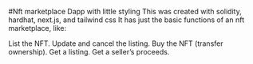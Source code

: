 #Nft marketplace Dapp with little styling 
This was created with solidity, hardhat, next.js, and tailwind css
It has just the basic functions of an nft marketplace, like:

List the NFT.
Update and cancel the listing.
Buy the NFT (transfer ownership).
Get a listing.
Get a seller’s proceeds.
